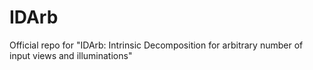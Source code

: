 # IDArb
Official repo for "IDArb: Intrinsic Decomposition for arbitrary number of input views and illuminations"
